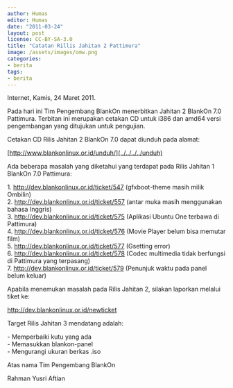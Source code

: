 ```yaml
---
author: Humas
editor: Humas
date: "2011-03-24"
layout: post
license: CC-BY-SA-3.0
title: "Catatan Rillis Jahitan 2 Pattimura"
image: /assets/images/omw.png
categories:
- berita
tags:
- berita
---
```


Internet, Kamis, 24 Maret 2011.  
  
Pada hari ini Tim Pengembang BlankOn menerbitkan Jahitan 2 BlankOn 7.0
Pattimura. Terbitan ini merupakan cetakan CD untuk i386 dan amd64 versi
pengembangan yang ditujukan untuk pengujian.  
  
Cetakan CD Rilis Jahitan 2 BlankOn 7.0 dapat diunduh pada alamat:  
  
[http://www.blankonlinux.or.id/unduh/](../../../../unduh)  
  
Ada beberapa masalah yang diketahui yang terdapat pada Rilis Jahitan 1 BlankOn
7.0 Pattimura:  
  
1\. <http://dev.blankonlinux.or.id/ticket/547> (gfxboot-theme masih milik
Ombilin)  
2\. <http://dev.blankonlinux.or.id/ticket/557> (antar muka masih menggunakan
bahasa Inggris)  
3\. <http://dev.blankonlinux.or.id/ticket/575> (Aplikasi Ubuntu One terbawa di
Pattimura)  
4\. <http://dev.blankonlinux.or.id/ticket/576> (Movie Player belum bisa
memutar film)  
5\. <http://dev.blankonlinux.or.id/ticket/577> (Gsetting error)  
6\. <http://dev.blankonlinux.or.id/ticket/578> (Codec multimedia tidak
berfungsi di Pattimura yang terpasang)  
7\. <http://dev.blankonlinux.or.id/ticket/579> (Penunjuk waktu pada panel
belum keluar)  
  
Apabila menemukan masalah pada Rilis Jahitan 2, silakan laporkan melalui tiket
ke:  
  
<http://dev.blankonlinux.or.id/newticket>  
  
Target Rilis Jahitan 3 mendatang adalah:  
  
\- Memperbaiki kutu yang ada  
\- Memasukkan blankon-panel  
\- Mengurangi ukuran berkas .iso  
  
Atas nama Tim Pengembang BlankOn  
  
Rahman Yusri Aftian


    
